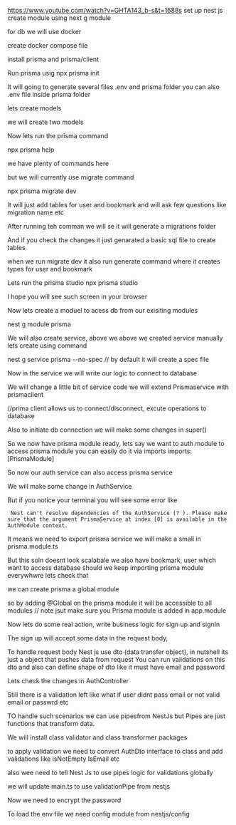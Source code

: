 https://www.youtube.com/watch?v=GHTA143_b-s&t=1688s
set up nest js
create module using next g module <moduleName>

for db we will use docker

create docker compose file

install prisma and prisma/client

Run prisma usig 
npx prisma init

It will going to generate several files .env and prisma folder
you can also .env file inside prisma folder

lets create models

we will create two models

Now lets run the prisma command

npx prisma help


we have plenty of commands here

but we will currently use migrate command

npx prisma migrate dev

It will just add tables for user and bookmark
and will ask few questions like migration name etc

After running teh comman we will se it will generate a migrations folder

And if you check the changes it just genarated a basic sql file to create tables

when we run migrate dev it also run generate command where it creates types for user and bookmark

Lets run the prisma studio 
npx prisma studio

I hope you will see such screen in your browser

Now lets create a moduel to acess db from our exisiting modules

nest g module prisma

We will also create service, above we above we created service manually lets create using command

nest g service prisma --no-spec // by default it will create a spec file

Now in the service we will write our logic to connect to database

We will change a little  bit of service code we will extend Prismaservice with prismaclient

//prima client allows us to connect/disconnect, excute operations to database

Also to initiate db connection we will make some changes in super()

So we now have prisma module ready, lets say we want to auth module to access prisma module
you can easily do it via imports
imports: [PrismaModule]

So now our auth service can also access prisma service

We will make some change in AuthService

But if you notice your terminal you will see some error like

` Nest can't resolve dependencies of the AuthService (? ). Please make sure that the argument PrismaService at index [0] is available in the AuthModule context.`

It means we need to export prisma service we will make a small in prisma.module.ts


But this soln doesnt look scalabale we also have bookmark, user which want to access database 
should we keep importing prisma module everywhwre 
lets check that


we can create prisma a global module

so by adding @Global on the prisma module it will be accessible to all modules
// note jsut  make sure you Prisma module is added in app.module

Now lets do some real action, write business logic
for sign up and signIn

The sign up will accept some data in the request body,

To handle request body Nest js use dto (data transfer object), in nutshell its just a object that pushes data from request
You can run validations on this dto and also can define shape of dto like it must have 
email and password

Lets check the changes in AuthController



Still there is a validation left like what if user didnt pass email or not valid email or passwrd etc

TO handle such scenarios we can use pipesfrom NestJs but 
Pipes are just functions that transform data.

We will install class validator and class transformer packages

to apply validation we need to convert AuthDto interface to class and add validations
like isNotEmpty IsEmail etc

also wee need to tell Nest Js to use pipes logic for validations globally

we will update main.ts to use validationPipe from nestjs

Now we need to encrypt the  password



To load the env file we need config module from nestjs/config
